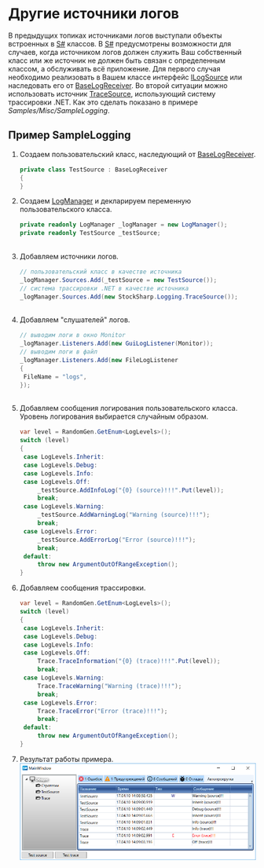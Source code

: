 # Другие источники логов

В предыдущих топиках источниками логов выступали объекты встроенных в [S\#](StockSharpAbout.md) классов. В [S\#](StockSharpAbout.md) предусмотрены возможности для случаев, когда источником логов должен служить Ваш собственный класс или же источник не должен быть связан с определенным классом, а обслуживать всё приложение. Для первого случая необходимо реализовать в Вашем классе интерфейс [ILogSource](xref:StockSharp.Logging.ILogSource) или наследовать его от [BaseLogReceiver](xref:StockSharp.Logging.BaseLogReceiver). Во второй ситуации можно использовать источник [TraceSource](xref:StockSharp.Logging.TraceSource), использующий систему трассировки .NET. Как это сделать показано в примере *Samples\/Misc\/SampleLogging*. 

## Пример SampleLogging

1. Создаем пользовательский класс, наследующий от [BaseLogReceiver](xref:StockSharp.Logging.BaseLogReceiver).

   ```cs
   private class TestSource : BaseLogReceiver
   {
   }
   ```
2. Создаем [LogManager](xref:StockSharp.Logging.LogManager) и декларируем переменную пользовательского класса.

   ```cs
   private readonly LogManager _logManager = new LogManager();
   private readonly TestSource _testSource;
   				
   ```
3. Добавляем источники логов.

   ```cs
   // пользовательский класс в качестве источника
   _logManager.Sources.Add(_testSource = new TestSource());
   // система трассировки .NET в качестве источника
   _logManager.Sources.Add(new StockSharp.Logging.TraceSource());
   				
   ```
4. Добавляем "слушателей" логов.

   ```cs
   // выводим логи в окно Monitor
   _logManager.Listeners.Add(new GuiLogListener(Monitor));
   // выводим логи в файл
   _logManager.Listeners.Add(new FileLogListener
   {
   	FileName = "logs",
   });
   				
   ```
5. Добавляем сообщения логирования пользовательского класса. Уровень логирования выбирается случайным образом.

   ```cs
   var level = RandomGen.GetEnum<LogLevels>();
   switch (level)
   {
   	case LogLevels.Inherit:
   	case LogLevels.Debug:
   	case LogLevels.Info:
   	case LogLevels.Off:
   		_testSource.AddInfoLog("{0} (source)!!!".Put(level));
   		break;
   	case LogLevels.Warning:
   		_testSource.AddWarningLog("Warning (source)!!!");
   		break;
   	case LogLevels.Error:
   		_testSource.AddErrorLog("Error (source)!!!");
   		break;
   	default:
   		throw new ArgumentOutOfRangeException();
   }
   ```
6. Добавляем сообщения трассировки.

   ```cs
   var level = RandomGen.GetEnum<LogLevels>();
   switch (level)
   {
   	case LogLevels.Inherit:
   	case LogLevels.Debug:
   	case LogLevels.Info:
   	case LogLevels.Off:
   		Trace.TraceInformation("{0} (trace)!!!".Put(level));
   		break;
   	case LogLevels.Warning:
   		Trace.TraceWarning("Warning (trace)!!!");
   		break;
   	case LogLevels.Error:
   		Trace.TraceError("Error (trace)!!!");
   		break;
   	default:
   		throw new ArgumentOutOfRangeException();
   }
   ```
7. Результат работы примера.![sample logging](../images/sample_logging.png)
